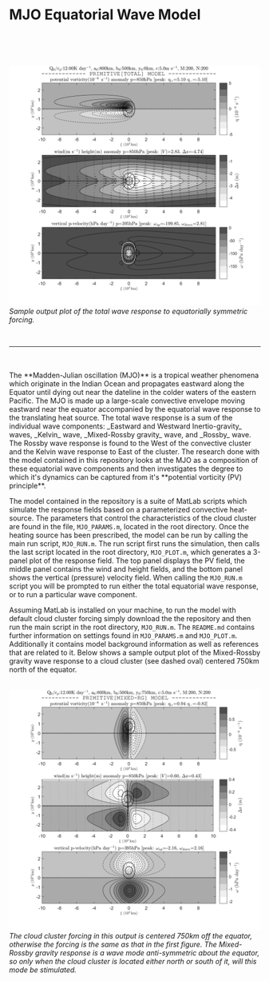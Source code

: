 # MJO Equatorial Wave Model

<br>
<br><br>

![Total wave response: equatorially symmetric](P_a800b500y0_2020-09-20_230250.png)
_Sample output plot of the total wave response to equatorially symmetric forcing._

<br>
<hr>
<br><br>
The **Madden-Julian oscillation (MJO)** is a tropical weather phenomena which originate in the Indian Ocean and propagates eastward along the
Equator until dying out near the dateline in the colder waters of the eastern Pacific.  The MJO is made up a large-scale convective envelope
moving eastward near the equator accompanied by the equatorial wave response to the translating heat source.  The total wave response is a sum
of the individual wave components: _Eastward and Westward Inertio-gravity_ waves, _Kelvin_ wave, _Mixed-Rossby gravity_ wave, and _Rossby_ wave.  The
Rossby wave response is found to the West of the convective cluster and the Kelvin wave response to East of the cluster.  The research done
with the model contained in this repository looks at the MJO as a composition of these equatorial wave components and then investigates the
degree to which it's dynamics can be captured from it's **potential vorticity (PV) principle**.  

The model contained in the repository is a suite of MatLab scripts which simulate the response fields based on a parameterized convective heat-source.  The
parameters that control the characteristics of the cloud cluster are found in the file, `MJO_PARAMS.m`, located in the root directory.  Once the heating source has
been prescribed, the model can be run by calling the main run script, `MJO_RUN.m`.  The run script first runs the simulation, then calls the last script located in the
root directory, `MJO_PLOT.m`, which generates a 3-panel plot of the response field.  The top panel displays the PV field, the middle panel contains the wind and height
fields, and the bottom panel shows the vertical (pressure) velocity field.  When calling the `MJO_RUN.m` script you will be prompted to run either the total equatorial
wave response, or to run a particular wave component.

Assuming MatLab is installed on your machine, to run the model with default cloud cluster forcing simply download the the repository and then run the main script in
the root directory, `MJO_RUN.m`.  The `README.md` contains further information on settings found in `MJO_PARAMS.m` and `MJO_PLOT.m`.  Additionally it contains model 
background information as well as references that are related to it.  Below shows a sample output plot of the Mixed-Rossby gravity wave response to a cloud cluster (see 
dashed oval) centered 750km north of the equator.
<br><br>

![Mixed Rossby gravity wave](PMa800b500y750_2020-09-20_222919.png)
_The cloud cluster forcing in this output is centered 750km off the equator, otherwise the forcing is the same as that in the first figure.  The Mixed-Rossby gravity
response is a wave mode anti-symmetric about the equator, so only when the cloud cluster is located either north or south of it, will this mode be stimulated._

<br>
